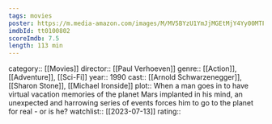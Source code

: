 ```yaml
---
tags: movies
poster: https://m.media-amazon.com/images/M/MV5BYzU1YmJjMGEtMjY4Yy00MTFlLWE3NTUtNzI3YjkwZTMxZjZmXkEyXkFqcGdeQXVyNDc2NjEyMw@@._V1_SX300.jpg
imdbId: tt0100802
scoreImdb: 7.5
length: 113 min
---
```


category:: [[Movies]]
director:: [[Paul Verhoeven]]
genre:: [[Action]], [[Adventure]], [[Sci-Fi]]
year:: 1990
cast:: [[Arnold Schwarzenegger]], [[Sharon Stone]], [[Michael Ironside]]
plot:: When a man goes in to have virtual vacation memories of the planet Mars implanted in his mind, an unexpected and harrowing series of events forces him to go to the planet for real - or is he?
watchlist:: [[2023-07-13]]
rating::
